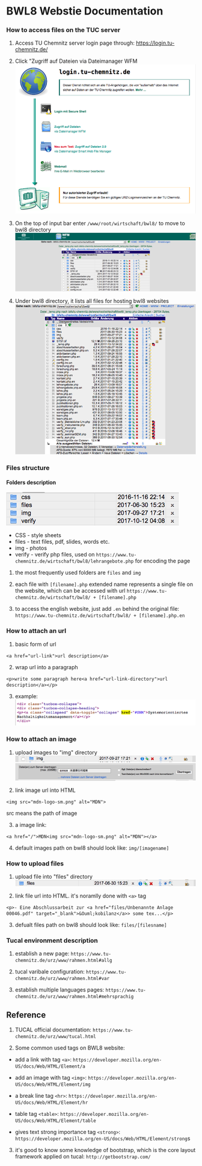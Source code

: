 # BWL8 Webstie Documentation

### How to access files on the TUC server

1. Access TU Chemnitz server login page through: https://login.tu-chemnitz.de/

2. Click "Zugriff auf Dateien via Dateimanager WFM
![login.tu-chmnitz.de](images/login.tu-chemnitz.de.png)

3. On the top of input bar enter ``` /www/root/wirtschaft/bwl8/ ``` to move to bwl8 directory
![top of link](images/top-of-link.png)

4. Under bwl8 directory, it lists all files for hosting bwl8 websites
![file list](images/files-list.png)

### Files structure

#### Folders description

<!-- img -->
![folders](images/folders.png)

- CSS - style sheets
- files - text files, pdf, slides, words etc.
- img - photos
- verify - verify php files, used on ```https://www.tu-chemnitz.de/wirtschaft/bwl8/lehrangebote.php``` for encoding the page

1. the most frequently used folders are ```files``` and ```img```

2. each file with ```[filename].php``` extended name represents a single file on the website, which can be accessed with url ``` https://www.tu-chemnitz.de/wirtschaft/bwl8/ + [filename].php ```

3. to access the english website, just add ```.en``` behind the original file: ``` https://www.tu-chemnitz.de/wirtschaft/bwl8/ + [filename].php.en ```

### How to attach an url 

1. basic form of url
```
<a href="url-link">url description</a>
```

2. wrap url into a paragraph
```
<p>write some paragraph here<a href="url-link-directory">url description</a></p>
```

3. example:
![url example](images/url-ex.png)

### How to attach an image

1. upload images to "img" directory
![image folder](images/img-folder.png)
![upload options](images/upload-options.png)

2. link image url into HTML
```
<img src="mdn-logo-sm.png" alt="MDN">
```

src means the path of image

3. a image link:
```
<a href="/">MDN<img src="mdn-logo-sm.png" alt="MDN"></a>
```

4. default images path on bwl8 should look like: ``` img/[imagename] ```

### How to upload files

1. upload file into "files" directory
![file folder](images/file-folder.png)

2. link file url into HTML. it's noramlly done with ```<a>``` tag
```
<p>- Eine Abschlussarbeit zur <a href="files/Unbenannte Anlage 00046.pdf" target="_blank">&Ouml;kobilanz</a>> some tex...</p>
```

3. defualt files path on bwl8 should look like: ``` files/[filesname] ```

### Tucal environment description

1. establish a new page: ```https://www.tu-chemnitz.de/urz/www/rahmen.html#allg```

2. tucal varibale configuration: ```https://www.tu-chemnitz.de/urz/www/rahmen.html#var```

3. establish multiple languages pages: ```https://www.tu-chemnitz.de/urz/www/rahmen.html#mehrsprachig```

## Reference 

1. TUCAL official documentation: ```https://www.tu-chemnitz.de/urz/www/tucal.html```

2. Some common used tags on BWL8 website:

- add a link with tag ```<a>```: ```https://developer.mozilla.org/en-US/docs/Web/HTML/Element/a```

- add an image with tag ```<img>```: ```https://developer.mozilla.org/en-US/docs/Web/HTML/Element/img```

- a break line tag ```<hr>```: ```https://developer.mozilla.org/en-US/docs/Web/HTML/Element/hr```

- table tag ```<table>```: ```https://developer.mozilla.org/en-US/docs/Web/HTML/Element/table```

- gives text strong importance tag ```<strong>```: ```https://developer.mozilla.org/en-US/docs/Web/HTML/Element/strong```s

3. it's good to know some knowledge of bootstrap, which is the core layout framework applied on tucal: ```http://getbootstrap.com/```
